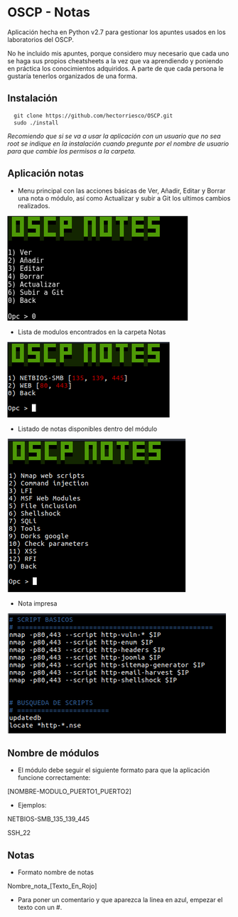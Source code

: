 # OSCP - Notas

Aplicación hecha en Python v2.7 para gestionar los apuntes usados en los laboratorios del OSCP.

No he incluido mis apuntes, porque considero muy necesario que cada uno se haga sus propios cheatsheets a la vez que va aprendiendo y poniendo en práctica los conocimientos adquiridos. A parte de que cada persona le gustaría tenerlos organizados de una forma.

## Instalación

``` 
  git clone https://github.com/hectorriesco/OSCP.git
  sudo ./install 
```

*Recomiendo que si se va a usar la aplicación con un usuario que no sea root se indique en la instalación cuando pregunte por el nombre de usuario para que cambie los permisos a la carpeta.*

## Aplicación notas

- Menu principal con las acciones básicas de Ver, Añadir, Editar y Borrar una nota o módulo, así como Actualizar y subir a Git los ultimos cambios realizados.

![inicio](img/inicio.png)

- Lista de modulos encontrados en la carpeta Notas

![modulos](img/modulos.png)

- Listado de notas disponibles dentro del módulo

![notas](img/notas.png)

- Nota impresa

![nota](img/nota.png)


## Nombre de módulos

- El módulo debe seguir el siguiente formato para que la aplicación funcione correctamente:

[NOMBRE-MODULO_PUERTO1_PUERTO2]

- Ejemplos:

NETBIOS-SMB_135_139_445

SSH_22


## Notas

- Formato nombre de notas

Nombre_nota_[Texto_En_Rojo]

- Para poner un comentario y que aparezca la linea en azul, empezar el texto con un \#.
